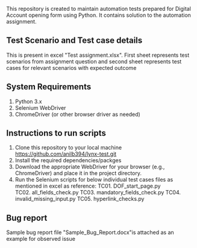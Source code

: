 This repository is created to maintain automation tests prepared for Digital Account opening form using Python. It contains solution to the automation assignment.

## Test Scenario and Test case details
This is present in excel "Test assignment.xlsx". First sheet represents test scenarios from assignment question and second sheet represents test cases for relevant scenarios with expected outcome

## System Requirements
1. Python 3.x
2. Selenium WebDriver
3. ChromeDriver (or other browser driver as needed)

## Instructions to run scripts
1. Clone this repository to your local machine https://github.com/anilb394/lynx-test.git
2. Install the required dependencies/packges
3. Download the appropriate WebDriver for your browser (e.g., ChromeDriver) and place it in the project directory.
4. Run the Selenium scripts for below individual test cases files as mentioned in excel as reference: 
TC01. DOF_start_page.py  
TC02. all_fields_check.py
TC03. mandatory_fields_check.py
TC04. invalid_missing_input.py
TC05. hyperlink_checks.py

## Bug report
Sample bug report file "Sample_Bug_Report.docx"is attached as an example for observed issue
